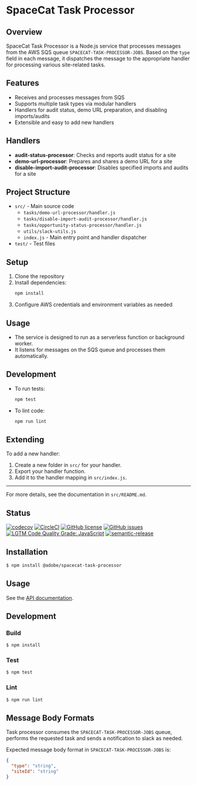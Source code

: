 # SpaceCat Task Processor

## Overview

SpaceCat Task Processor is a Node.js service that processes messages from the AWS SQS queue `SPACECAT-TASK-PROCESSOR-JOBS`. Based on the `type` field in each message, it dispatches the message to the appropriate handler for processing various site-related tasks.

## Features
- Receives and processes messages from SQS
- Supports multiple task types via modular handlers
- Handlers for audit status, demo URL preparation, and disabling imports/audits
- Extensible and easy to add new handlers

## Handlers
- **audit-status-processor**: Checks and reports audit status for a site
- **demo-url-processor**: Prepares and shares a demo URL for a site
- **disable-import-audit-processor**: Disables specified imports and audits for a site

## Project Structure
- `src/` - Main source code
  - `tasks/demo-url-processor/handler.js`
  - `tasks/disable-import-audit-processor/handler.js`
  - `tasks/opportunity-status-processor/handler.js`
  - `utils/slack-utils.js`
  - `index.js` - Main entry point and handler dispatcher
- `test/` - Test files

## Setup
1. Clone the repository
2. Install dependencies:
   ```sh
   npm install
   ```
3. Configure AWS credentials and environment variables as needed

## Usage
- The service is designed to run as a serverless function or background worker.
- It listens for messages on the SQS queue and processes them automatically.

## Development
- To run tests:
  ```sh
  npm test
  ```
- To lint code:
  ```sh
  npm run lint
  ```

## Extending
To add a new handler:
1. Create a new folder in `src/` for your handler.
2. Export your handler function.
3. Add it to the handler mapping in `src/index.js`.

---
For more details, see the documentation in `src/README.md`.

## Status
[![codecov](https://img.shields.io/codecov/c/github/adobe-rnd/spacecat-task-processor.svg)](https://codecov.io/gh/adobe-rnd/spacecat-task-processor)
[![CircleCI](https://img.shields.io/circleci/project/github/adobe-rnd/spacecat-audit-worker.svg)](https://circleci.com/gh/adobe-rnd/spacecat-task-processor)
[![GitHub license](https://img.shields.io/github/license/adobe-rnd/spacecat-task-processor.svg)](https://github.com/adobe-rnd/spacecat-task-processor/blob/master/LICENSE.txt)
[![GitHub issues](https://img.shields.io/github/issues/adobe-rnd/spacecat-task-processor.svg)](https://github.com/adobe-rnd/spacecat-task-processor/issues)
[![LGTM Code Quality Grade: JavaScript](https://img.shields.io/lgtm/grade/javascript/g/adobe-rnd/spacecat-task-processor.svg?logo=lgtm&logoWidth=18)](https://lgtm.com/projects/g/adobe-rnd/spacecat-task-processor)
[![semantic-release](https://img.shields.io/badge/%20%20%F0%9F%93%A6%F0%9F%9A%80-semantic--release-e10079.svg)](https://github.com/semantic-release/semantic-release)

## Installation

```bash
$ npm install @adobe/spacecat-task-processor
```

## Usage

See the [API documentation](docs/API.md).

## Development

### Build

```bash
$ npm install
```

### Test

```bash
$ npm test
```

### Lint

```bash
$ npm run lint
```

## Message Body Formats

Task processor consumes the `SPACECAT-TASK-PROCESSOR-JOBS` queue, performs the requested task and sends a notification to slack as needed.

Expected message body format in `SPACECAT-TASK-PROCESSOR-JOBS` is:

```json
{
  "type": "string",
  "siteId": "string"
}
```
